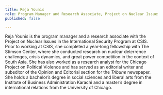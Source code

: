 ```yaml
---
title: Reja Younis
role: Program Manager and Research Associate, Project on Nuclear Issues
published: false

---
```

Reja Younis is the program manager and a research associate with the Project on Nuclear Issues in the International Security Program at CSIS. Prior to working at CSIS, she completed a year-long fellowship with The Stimson Center, where she conducted research on nuclear deterrence challenges, crisis dynamics, and great power competition in the context of South Asia. She has also worked as a research analyst for the Chicago Project on Political Violence and has served as an editorial writer and subeditor of the Opinion and Editorial section for the _Tribune_ newspaper. She holds a bachelor’s degree in social sciences and liberal arts from the Institute of Business Administration Karachi and a master’s degree in international relations from the University of Chicago.